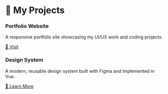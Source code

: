 # 💼 My Projects

<div class="card">
  <h3>Portfolio Website</h3>
  <p>A responsive portfolio site showcasing my UI/UX work and coding projects.</p>
  <a href="https://alamalikibrahim.github.io" target="_blank">🔗 Visit</a>
</div>

<div class="card">
  <h3>Design System</h3>
  <p>A modern, reusable design system built with Figma and implemented in Vue.</p>
  <a href="#" target="_blank">🔗 Learn More</a>
</div>
